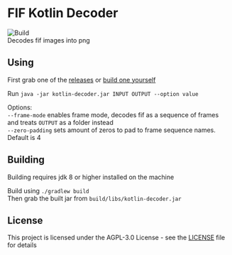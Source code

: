 # FIF Kotlin Decoder
![Build](https://github.com/fifoc/kotlin-decoder/workflows/Build/badge.svg) \
Decodes fif images into png

## Using

First grab one of the [releases](https://github.com/fifoc/kotlin-decoder/releases) or [build one yourself](#Building)

Run `java -jar kotlin-decoder.jar INPUT OUTPUT --option value`

Options: \
`--frame-mode` enables frame mode, decodes fif as a sequence of frames and treats `OUTPUT` as a folder instead \
`--zero-padding` sets amount of zeros to pad to frame sequence names. Default is 4

## Building

Building requires jdk 8 or higher installed on the machine

Build using `./gradlew build` \
Then grab the built jar from `build/libs/kotlin-decoder.jar`

## License

This project is licensed under the AGPL-3.0 License - see the [LICENSE](LICENSE) file for details